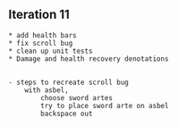 ## Iteration 11

	* add health bars
	* fix scroll bug
	* clean up unit tests
	* Damage and health recovery denotations
	
	
	- steps to recreate scroll bug
		with asbel, 
			choose sword artes
			try to place sword arte on asbel
			backspace out 